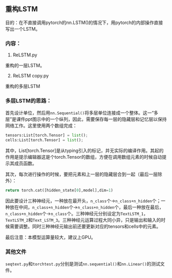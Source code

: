 ## 重构LSTM
目的：在不直接调用pytorch的nn.LSTM()的情况下，用pytorch的内部操作直接写出一个LSTM。

### 内容：

1. ReLSTM.py

重构的一层LSTM。

2. ReLSTM copy.py

重构的多层LSTM

### 多层LSTM的思路：

首先设计单位，然后用`nn.Sequential()`将多层单位连接成一个整体。这一“多层”是课件ppt图示中的一个纵列，因此，需要保存每一层的隐藏层和记忆层以保持网络工作。这里使用两个数组完成：

```python
tensors:List[torch.Tensor] = list();
cells:List[torch.Tensor] = list();
```

其中，List[torch.Tensor]是从typing引入的标记，并无实际的编译作用。其起的作用是提示编辑器这是个torch.Tensor的数组，方便在调用数组元素的时候自动提示其成员函数。

其次，每次进行操作的时候，要把元素和上一层的隐藏层合到一起（最后一层除外）：

```python
return torch.cat([hidden_state[0],model],dim=1)
```

因此要设计三种神经元，一种放在最开头，`n_class`个->`n_class+n_hidden`个；一种放在中间，`n_class+n_hidden`个->`n_class+n_hidden`个，最后一种放在最后，`n_class+n_hidden`个->`n_class`个。三种神经元分别设定为`TextLSTM_1`，`TextLSTM_2`和`Text_LSTM_3`。三种神经元运算过程大同小异，只是输出和输入的时候需要调整。同时三种神经元输出前还要更新对应的tensors和cells中的元素。

最后注意：本模型运算量较大，建议上GPU。

### 其他文件

`seqtext.py`和`torchtest.py`分别是测试`nn.sequential()`和`nn.Linear()`的测试文件。
